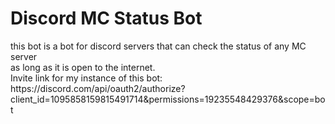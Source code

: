 <h1>Discord MC Status Bot</h1>
<p>this bot is a bot for discord servers that can check the status of any MC server <br> as long as it is open to the internet.<br>Invite link for my instance of this bot: https://discord.com/api/oauth2/authorize?client_id=1095858159815491714&permissions=19235548429376&scope=bot</p> 
